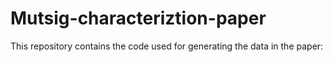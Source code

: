# Mutsig-characteriztion-paper

This repository contains the code used for generating the data in the paper:
